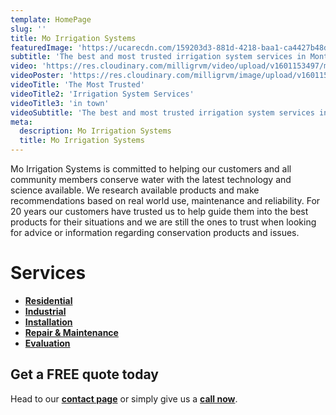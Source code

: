 ```yaml
---
template: HomePage
slug: ''
title: Mo Irrigation Systems
featuredImage: 'https://ucarecdn.com/159203d3-881d-4218-baa1-ca4427b48d0d/'
subtitle: 'The best and most trusted irrigation system services in Montreal and surroundings'
video: 'https://res.cloudinary.com/milligrvm/video/upload/v1601153497/mo-irrig-video_viac6s.mp4'
videoPoster: 'https://res.cloudinary.com/milligrvm/image/upload/v1601151988/mo_hero_thumb.png'
videoTitle: 'The Most Trusted'
videoTitle2: 'Irrigation System Services'
videoTitle3: 'in town'
videoSubtitle: 'The best and most trusted irrigation system services in Montreal and surroundings'
meta:
  description: Mo Irrigation Systems
  title: Mo Irrigation Systems
---
```


Mo Irrigation Systems is committed to helping our customers and all community members conserve water with the latest technology and science available. We research available products and make recommendations based on real world use, maintenance and reliability. For 20 years our customers have trusted us to help guide them into the best products for their situations and we are still the ones to trust when looking for advice or information regarding conservation products and issues.

# Services

- **[Residential](#)** 
- **[Industrial](#)** 
- **[Installation](#)** 
- **[Repair & Maintenance](#)** 
- **[Evaluation](#)** 

## Get a FREE quote today

Head to our **[contact page](#)** or simply give us a **[call now](tel:15145555555)**.

